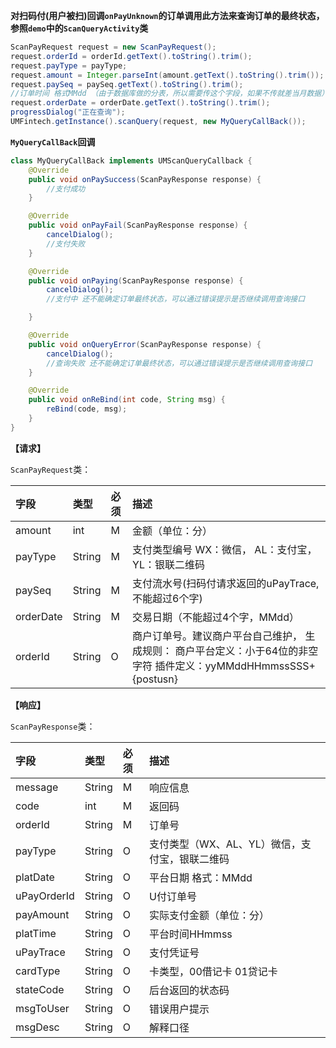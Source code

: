 **对扫码付(用户被扫)回调`onPayUnknown`的订单调用此方法来查询订单的最终状态，参照`demo`中的`ScanQueryActivity`类**


```java
ScanPayRequest request = new ScanPayRequest();
request.orderId = orderId.getText().toString().trim();
request.payType = payType;
request.amount = Integer.parseInt(amount.getText().toString().trim());
request.paySeq = paySeq.getText().toString().trim();
//订单时间 格式MMdd （由于数据库做的分表，所以需要传这个字段，如果不传就差当月数据）
request.orderDate = orderDate.getText().toString().trim();
progressDialog("正在查询");
UMFintech.getInstance().scanQuery(request, new MyQueryCallBack());
```



**`MyQueryCallBack`回调**

```java
class MyQueryCallBack implements UMScanQueryCallback {
    @Override
    public void onPaySuccess(ScanPayResponse response) {
        //支付成功
    }

    @Override
    public void onPayFail(ScanPayResponse response) {
        cancelDialog();
        //支付失败
    }

    @Override
    public void onPaying(ScanPayResponse response) {
        cancelDialog();
        //支付中 还不能确定订单最终状态，可以通过错误提示是否继续调用查询接口

    }

    @Override
    public void onQueryError(ScanPayResponse response) {
        cancelDialog();
        //查询失败 还不能确定订单最终状态，可以通过错误提示是否继续调用查询接口
    }

    @Override
    public void onReBind(int code, String msg) {
        reBind(code, msg);
    }
}
```



**【请求】**

`ScanPayRequest`类：

| 字段  | 类型  | 必须  | 描述  |
| :------------ | :------------ | :------------ | :------------ |
| amount    | int    | M    | 金额（单位：分）                                             |
| payType   | String | M    | 支付类型编号  WX：微信，  AL：支付宝，  YL：银联二维码       |
| paySeq    | String | M    | 支付流水号(扫码付请求返回的uPayTrace,不能超过6个字)          |
| orderDate | String | M    | 交易日期（不能超过4个字，MMdd）                              |
| orderId   | String | O    | 商户订单号。建议商户平台自己维护，  生成规则：  商户平台定义：小于64位的非空字符  插件定义：yyMMddHHmmssSSS+{postusn} |



**【响应】**

`ScanPayResponse`类：

| 字段  | 类型  | 必须  | 描述  |
| :------------ | :------------ | :------------ | :------------ |
| message  | String  | M  | 响应信息  |
| code  | int  | M  | 返回码  |
| orderId  | String  | M  | 订单号  |
| payType  | String  | O  | 支付类型（WX、AL、YL）微信，支付宝，银联二维码  |
| platDate | String | O | 平台日期  格式：MMdd |
| uPayOrderId | String | O | U付订单号 |
| payAmount | String | O | 实际支付金额（单位：分） |
| platTime | String | O | 平台时间HHmmss |
| uPayTrace | String | O | 支付凭证号 |
| cardType | String | O | 卡类型，00借记卡 01贷记卡 |
| stateCode | String | O | 后台返回的状态码 |
| msgToUser | String | O | 错误用户提示 |
| msgDesc | String | O | 解释口径 |
